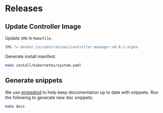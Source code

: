 # Releases

## Update Controller Image

Update `IMG` in `Makefile`.

```makefile
IMG ?= docker.io/substratusai/controller-manager:v0.0.1-alpha
```

Generate install manifest.

```sh
make install/kubernetes/system.yaml
```

## Generate snippets

We use [embedmd](https://github.com/campoy/embedmd) to help keep documentation
up to date with snippets. Run the following to generate new doc snippets:

```bash
make docs
```
